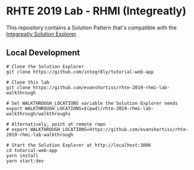 # RHTE 2019 Lab - RHMI (Integreatly)

This repository contains a Solution Pattern that's compatible with the
[Integreatly Solution Explorer](https://github.com/integr8ly/tutorial-web-app).

## Local Development

```
# Clone the Solution Explorer
git clone https://github.com/integr8ly/tutorial-web-app

# Clone this lab
git clone https://github.com/evanshortiss/rhte-2019-rhmi-lab-walkthrough

# Set WALKTHROUGH_LOCATIONS variable the Solution Explorer needs
export WALKTHROUGH_LOCATIONS=$(pwd)/rhte-2019-rhmi-lab-walkthrough/walkthroughs

# Alternatively, point at remote repo
# export WALKTHROUGH_LOCATIONS=https://github.com/evanshortiss/rhte-2019-rhmi-lab-walkthrough

# Start the Solution Explorer at http://localhost:3006
cd tutorial-web-app
yarn install
yarn start:dev
```
